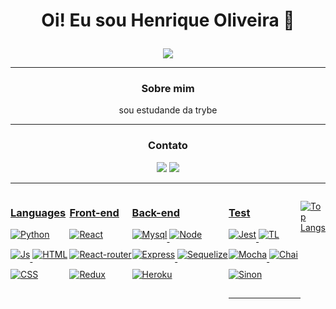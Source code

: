 <h1 align="center">
  
  Oi! Eu sou Henrique Oliveira 👋
  
</h1>


<p align="center">

<img src="https://readme-typing-svg.herokuapp.com/?lines=Welcome+to++my+GitHub+Profile!">

</p>

-------

<h3 align="center">

  Sobre mim

</h3>

<p align="center"> sou estudande da trybe
 

-------

<div align="center">

<h3>

  Contato

</h3>

  <a href="https://www.linkedin.com/in/rick-oly/" target="_blank"><img src="https://img.shields.io/badge/-LinkedIn-%230077B5?style=for-the-badge&logo=linkedin&logoColor=white" target="_blank"></a>
  <a href = "hoa98hoa@gmail.com"><img src="https://img.shields.io/badge/Gmail-D14836?style=for-the-badge&logo=gmail&logoColor=white"></a>
</div>

-------

<div style="display: flex; flex-wrap: row;" >

<div style="display: flex; flex-direction: collum; justify-content: center;">
  <a href="https://github.com/pand-oly?tab=repositories">
<h3>

  Languages

</h3>
  <div
    style="flex-wrap: wrap;"
  >
    <img align="center"  style="padding-bottom: 15px;" alt="Python" src="https://img.shields.io/badge/Python-14354C?style=for-the-badge&logo=python&logoColor=white">
    <img align="center"  style="padding-bottom: 15px;" alt="Js" src="https://img.shields.io/badge/JavaScript-323330?style=for-the-badge&logo=javascript&logoColor=F7DF1E">
    <img align="center"  style="padding-bottom: 15px;" alt="HTML" src="https://img.shields.io/badge/HTML5-E34F26?style=for-the-badge&logo=html5&logoColor=white">
    <img align="center"  style="padding-bottom: 15px;" alt="CSS" src="https://img.shields.io/badge/CSS3-1572B6?style=for-the-badge&logo=css3&logoColor=white">

  </div>
    

<div style="display: flex; flex-direction: collum; justify-content: center;">
  <a href="https://github.com/pand-oly?tab=repositories">
<h3>

  Front-end

</h3>
  <div
    style="flex-wrap: wrap;"
  >
    <img align="center"  style="padding-bottom: 15px;" alt="React" src="https://img.shields.io/badge/React-20232A?style=for-the-badge&logo=react&logoColor=61DAFB">
    <img align="center"  style="padding-bottom: 15px;" alt="React-router" src="https://img.shields.io/badge/React_Router-CA4245?style=for-the-badge&logo=react-router&logoColor=white">
    <img align="center"  style="padding-bottom: 15px;" alt="Redux" src="https://img.shields.io/badge/Redux-593D88?style=for-the-badge&logo=redux&logoColor=white">
  </div>
    

<div style="display: flex; flex-direction: collum; justify-content: center;">
  <a href="https://github.com/pand-oly?tab=repositories">
<h3>

  Back-end

</h3>
  <div
    style="flex-wrap: wrap;"
  >
    <img align="center"  style="padding-bottom: 15px;" alt="Mysql" src="https://img.shields.io/badge/MySQL-00000F?style=for-the-badge&logo=mysql&logoColor=white">
    <img align="center"  style="padding-bottom: 15px;" alt="Node" src="https://img.shields.io/badge/Node.js-43853D?style=for-the-badge&logo=node.js&logoColor=white">
    <img align="center"  style="padding-bottom: 15px;" alt="Express" src="https://img.shields.io/badge/Express.js-404D59?style=for-the-badge">
    <img align="center"  style="padding-bottom: 15px;" alt="Sequelize" src="https://img.shields.io/badge/Sequelize-52B0E7?style=for-the-badge&logo=Sequelize&logoColor=white">
    <img align="center"  style="padding-bottom: 15px;" alt="Heroku" src="https://img.shields.io/badge/Heroku-430098?style=for-the-badge&logo=heroku&logoColor=white">
  </div>


<div style="display: flex; flex-direction: collum; justify-content: center;">
  <a href="https://github.com/pand-oly?tab=repositories">
<h3>

  Test

</h3>
  <div
    style="flex-wrap: wrap;"
  >
    <img align="center"  style="padding-bottom: 15px;" alt="Jest" src="https://img.shields.io/badge/Jest-323330?style=for-the-badge&logo=Jest&logoColor=white">
    <img align="center"  style="padding-bottom: 15px;" alt="TL" src="https://img.shields.io/badge/testing%20library-323330?style=for-the-badge&logo=testing-library&logoColor=red">
    <img align="center"  style="padding-bottom: 15px;" alt="Mocha" src="https://img.shields.io/badge/mocha.js-323330?style=for-the-badge&logo=mocha&logoColor=Brown">
    <img align="center"  style="padding-bottom: 15px;" alt="Chai" src="https://img.shields.io/badge/chai.js-323330?style=for-the-badge&logo=chai&logoColor=red">
    <img align="center"  style="padding-bottom: 15px;" alt="Sinon" src="https://img.shields.io/badge/sinon.js-323330?style=for-the-badge&logo=sinon">
  </div> 
  
  -------

<div  style="flex-wrap: row;" >   

  [![Top Langs](https://github-readme-stats.vercel.app/api/top-langs/?username=pand-oly&theme=radical&text_color=f8d847&langs_count=20)](https://github.com/anuraghazra/github-readme-stats)

</div>   
</div>   

</div>

<!--
  
  <img height="190em" src="https://github-readme-stats.vercel.app/api?username=pand-oly&show_icons=true&theme=radical&include_all_commits=true&count_private=true&hide_rank=true"/>

-->
